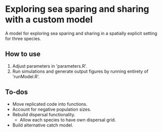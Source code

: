 # Exploring sea sparing and sharing with a custom model

A model for exploring sea sparing and sharing in a spatially explicit setting for three species.

## How to use

1. Adjust parameters in 'parameters.R'.
2. Run simulations and generate output figures by running entirety of 'runModel.R'.

## To-dos

* Move replicated code into functions.
* Account for negative population sizes.
* Rebuild dispersal functionality.
  * Allow each species to have own dispersal grid.
* Build alternative catch model.
